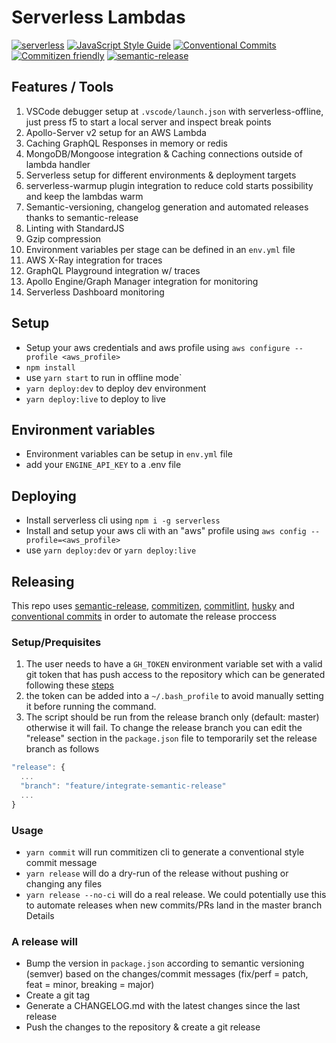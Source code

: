 # Serverless Lambdas

[![serverless](http://public.serverless.com/badges/v3.svg)](http://www.serverless.com)
[![JavaScript Style Guide](https://img.shields.io/badge/code_style-standard-brightgreen.svg)](https://standardjs.com)
[![Conventional Commits](https://img.shields.io/badge/Conventional%20Commits-1.0.0-yellow.svg)](https://conventionalcommits.org)
[![Commitizen friendly](https://img.shields.io/badge/commitizen-friendly-brightgreen.svg)](http://commitizen.github.io/cz-cli/)
[![semantic-release](https://img.shields.io/badge/%20%20%F0%9F%93%A6%F0%9F%9A%80-semantic--release-e10079.svg)](https://github.com/semantic-release/)

## Features / Tools

1. VSCode debugger setup at `.vscode/launch.json` with serverless-offline, just press f5 to start a local server and inspect break points
1. Apollo-Server v2 setup for an AWS Lambda
1. Caching GraphQL Responses in memory or redis
1. MongoDB/Mongoose integration & Caching connections outside of lambda handler
1. Serverless setup for different environments & deployment targets
1. serverless-warmup plugin integration to reduce cold starts possibility and keep the lambdas warm
1. Semantic-versioning, changelog generation and automated releases thanks to semantic-release
1. Linting with StandardJS
1. Gzip compression
1. Environment variables per stage can be defined in an `env.yml` file
1. AWS X-Ray integration for traces
1. GraphQL Playground integration w/ traces
1. Apollo Engine/Graph Manager integration for monitoring
1. Serverless Dashboard monitoring

## Setup

- Setup your aws credentials and aws profile using `aws configure --profile <aws_profile>`
- `npm install`
- use `yarn start` to run in offline mode`
- `yarn deploy:dev` to deploy dev environment
- `yarn deploy:live` to deploy to live

## Environment variables

- Environment variables can be setup in `env.yml` file
- add your `ENGINE_API_KEY` to a .env file

## Deploying

- Install serverless cli using `npm i -g serverless`
- Install and setup your aws cli with an "aws" profile using `aws config --profile=<aws_profile>`
- use `yarn deploy:dev` or `yarn deploy:live`

## Releasing

This repo uses [semantic-release](https://github.com/semantic-release/semantic-release), [commitizen](https://github.com/commitizen/cz-cli), [commitlint](http://commitlint.js.org), [husky](https://github.com/typicode/husky) and [conventional commits](https://conventionalcommits.org/en/v1.0.0-beta.4/) in order to automate the release proccess

### Setup/Prequisites

1. The user needs to have a `GH_TOKEN` environment variable set with a valid git token that has push access to the repository which can be generated following these [steps](https://help.github.com/en/articles/creating-a-personal-access-token-for-the-command-line)
2. the token can be added into a `~/.bash_profile` to avoid manually setting it before running the command.
3. The script should be run from the release branch only (default: master) otherwise it will fail. To change the release branch you can edit the "release" section in the `package.json` file to temporarily set the release branch as follows
  
```js
"release": {
  ...
  "branch": "feature/integrate-semantic-release"
  ...
}
```

### Usage

- `yarn commit` will run commitizen cli to generate a conventional style commit message
- `yarn release` will do a dry-run of the release without pushing or changing any files
- `yarn release --no-ci` will do a real release.
We could potentially use this to automate releases when new commits/PRs land in the master branch
Details

### A release will

- Bump the version in `package.json` according to semantic versioning (semver) based on the changes/commit messages (fix/perf = patch, feat = minor, breaking = major)
- Create a git tag
- Generate a CHANGELOG.md with the latest changes since the last release
- Push the changes to the repository & create a git release
